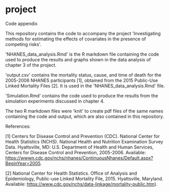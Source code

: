 # project
Code appendix

This repository contains the code to accompany the project 'Investigating methods for estimating the effects of covariates in the presence of competing risks'. 

'NHANES_data_analysis.Rmd' is the R markdown file containing the code used to produce the results and graphs shown in the data analysis of chapter 3 of the project.

'output.csv' contains the mortality status, cause, and time of death for the 2005-2006 NHANES participants [1], obtained from the 2015 Public-Use Linked Mortality Files [2]. It is used in the 'NHANES_data_analysis.Rmd' file. 

'Simulation.Rmd' contains the code used to produce the results from the simulation experiments discussed in chapter 4.

The two R markdown files were 'knit' to create pdf files of the same names containing the code and output, which are also contained in this repository.


References:

[1] Centers for Disease Control and Prevention (CDC). National Center for Health Statistics (NCHS). National Health and Nutrition Examination Survey Data. Hyattsville, MD: U.S. Department of Health and Human Services, Centers for Disease Control and Prevention, 2005-2006. Available: https://wwwn.cdc.gov/nchs/nhanes/ContinuousNhanes/Default.aspx?BeginYear=2005.

[2] National Center for Health Statistics. Office of Analysis and Epidemiology, Public-use Linked Mortality File, 2015. Hyattsville, Maryland. Available: https://www.cdc.gov/nchs/data-linkage/mortality-public.htm).
